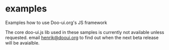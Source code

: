 # examples
Examples how to use Doo-ui.org's JS framework 

  
The core doo-ui.js lib used in these samples is currently not available unless requested. email henrik@dooui.org to find out when the next beta release will be avaialble.

